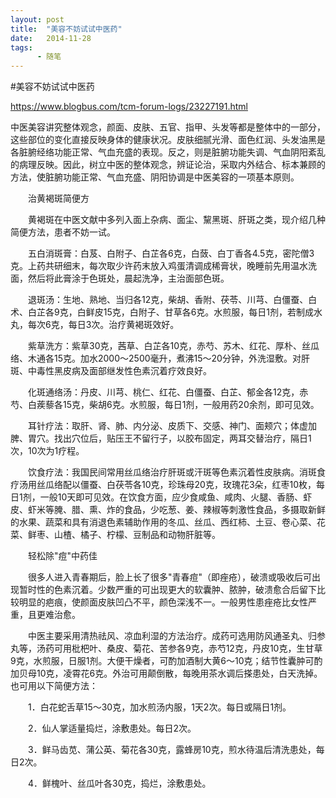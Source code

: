```yaml
---
layout: post
title:  "美容不妨试试中医药"
date:   2014-11-28
tags:
      - 随笔
---
```


#美容不妨试试中医药


https://www.blogbus.com/tcm-forum-logs/23227191.html



中医美容讲究整体观念，颜面、皮肤、五官、指甲、头发等都是整体中的一部分，这些部位的变化直接反映身体的健康状况。皮肤细腻光滑、面色红润、头发油黑是各脏腑经络功能正常、气血充盛的表现。反之，则是脏腑功能失调、气血阴阳紊乱的病理反映。因此，树立中医的整体观念，辨证论治，采取内外结合、标本兼顾的方法，使脏腑功能正常、气血充盛、阴阳协调是中医美容的一项基本原则。

　　治黄褐斑简便方

　　黄褐斑在中医文献中多列入面上杂病、面尘、黧黑斑、肝斑之类，现介绍几种简便方法，患者不妨一试。

　　五白消斑膏：白芨、白附子、白芷各6克，白蔹、白丁香各4.5克，密陀僧3克。上药共研细末，每次取少许药末放入鸡蛋清调成稀膏状，晚睡前先用温水洗面，然后将此膏涂于色斑处，晨起洗净，主治面部色斑。

　　退斑汤：生地、熟地、当归各12克，柴胡、香附、茯苓、川芎、白僵蚕、白术、白芷各9克，白鲜皮15克，白附子、甘草各6克。水煎服，每日1剂，若制成水丸，每次6克，每日3次。治疗黄褐斑效好。

　　紫草洗方：紫草30克，茜草、白芷各10克，赤芍、苏木、红花、厚朴、丝瓜络、木通各15克。加水2000～2500毫升，煮沸15～20分钟，外洗湿敷。对肝斑、中毒性黑皮病及面部继发性色素沉着疗效良好。

　　化斑通络汤：丹皮、川芎、桃仁、红花、白僵蚕、白芷、郁金各12克，赤芍、白蒺藜各15克，柴胡6克。水煎服，每日1剂，一般用药20余剂，即可见效。

　　耳针疗法：取肝、肾、肺、内分泌、皮质下、交感、神门、面颊穴；体虚加脾、胃穴。找出穴位后，贴压王不留行子，以胶布固定，两耳交替治疗，隔日1次，10次为1疗程。

　　饮食疗法：我国民间常用丝瓜络治疗肝斑或汗斑等色素沉着性皮肤病。消斑食疗汤用丝瓜络配以僵蚕、白茯苓各10克，珍珠母20克，玫瑰花3朵，红枣10枚，每日1剂，一般10天即可见效。在饮食方面，应少食咸鱼、咸肉、火腿、香肠、虾皮、虾米等腌、腊、熏、炸的食品，少吃葱、姜、辣椒等刺激性食品，多摄取新鲜的水果、蔬菜和具有消退色素辅助作用的冬瓜、丝瓜、西红柿、土豆、卷心菜、花菜、鲜枣、山楂、橘子、柠檬、豆制品和动物肝脏等。

　　轻松除"痘"中药佳

　　很多人进入青春期后，脸上长了很多"青春痘"（即痤疮），破溃或吸收后可出现暂时性的色素沉着。少数严重的可出现更大的软囊肿、脓肿，破溃愈合后留下比较明显的疤痕，使颜面皮肤凹凸不平，颜色深浅不一。一般男性患痤疮比女性严重，且更难治愈。

　　中医主要采用清热祛风、凉血利湿的方法治疗。成药可选用防风通圣丸、归参丸等，汤药可用枇杷叶、桑皮、菊花、苦参各9克，赤芍12克，丹皮10克，生甘草9克，水煎服，日服1剂。大便干燥者，可酌加酒制大黄6～10克；结节性囊肿可酌加贝母10克，凌霄花6克。外治可用颠倒散，每晚用茶水调后搽患处，白天洗掉。也可用以下简便方法：

　　1．白花蛇舌草15～30克，加水煎汤内服，1天2次。每日或隔日1剂。

　　2．仙人掌适量捣烂，涂敷患处。每日2次。

　　3．鲜马齿苋、蒲公英、菊花各30克，露蜂房10克，煎水待温后清洗患处，每日2次。

　　4．鲜槐叶、丝瓜叶各30克，捣烂，涂敷患处。



